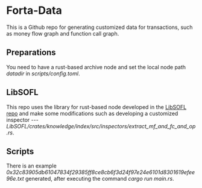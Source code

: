 # Forta-Data
This is a Github repo for generating customized data for transactions, such as money flow graph and function call graph.

## Preparations
You need to have a rust-based archive node and set the local node path *datadir* in *scripts/config.toml*. 

## LibSOFL
This repo uses the library for rust-based node developed in the [LibSOFL repo](https://github.com/Troublor/LibSOFL.git) and make some modifications such as developing a customized inspector --- *LibSOFL/crates/knowledge/index/src/inspectors/extract_mf_and_fc_and_op.rs*.

## Scripts
There is an example *0x32c83905db61047834f29385ff8ce8cb6f3d24f97e24e6101d8301619efee96e.txt* generated, after executing the command *cargo run main.rs*. 

